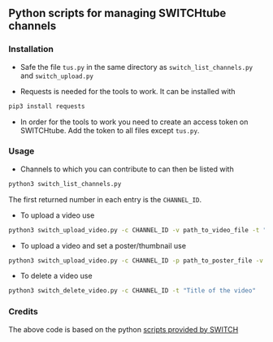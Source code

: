 ## Python scripts for managing SWITCHtube channels

### Installation

* Safe the file ```tus.py``` in the same directory as ```switch_list_channels.py``` and ```switch_upload.py```

* Requests is needed for the tools to work. It can be installed with
```sh
pip3 install requests
```

* In order for the tools to work you need to create an access token on SWITCHtube. Add the token to all files except ```tus.py```.

### Usage

* Channels to which you can contribute to can then be listed with
```sh
python3 switch_list_channels.py
```
The first returned number in each entry is the ```CHANNEL_ID```.

* To upload a video use
```sh
python3 switch_upload_video.py -c CHANNEL_ID -v path_to_video_file -t "Title of the video"
```

* To upload a video and set a poster/thumbnail use
```sh
python3 switch_upload_video.py -c CHANNEL_ID -p path_to_poster_file -v path_to_video_file -t "Title of the video"
```

* To delete a video use
```sh
python3 switch_delete_video.py -c CHANNEL_ID -t "Title of the video"
```

### Credits

The above code is based on the python [scripts provided by SWITCH](https://github.com/Fingertips/SwitchTube-examples#web-service-api)
